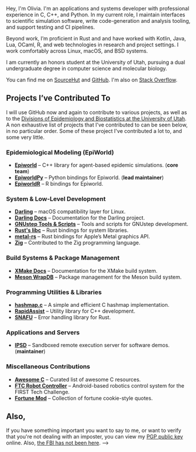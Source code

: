 Hey, I'm Olivia. I'm an applications and systems developer with professional experience in C, C++, and Python. In my current role, I maintain interfaces to scientific simulation software, write code-generation and analysis tooling, and support testing and CI pipelines.

Beyond work, I’m proficient in Rust and and have worked with Kotlin, Java, Lua, OCaml, R, and web technologies in research and project settings. I work comfortably across Linux, macOS, and BSD systems.

I am currently an honors student at the University of Utah, pursuing a dual undergraduate degree in computer science and molecular biology.

You can find me on [SourceHut](https://sr.ht/~oliviabanks) and [GitHub](https://github.com/olivia-banks). I'm also on [Stack Overflow](https://stackoverflow.com/users/11657235/olivia-banks).

## Projects I’ve Contributed To

I will use GitHub now and again to contribute to various projects, as well as to the [Divisions of Epidemiology and Biostatistics at the University of Utah](https://github.com/UofUEpiBio). A non exhaustive list of projects that I've contributed to can be seen below, in no particular order. Some of these project I've contributed a lot to, and some very little.

### Epidemiological Modeling (EpiWorld)
- [**Epiworld**](https://github.com/UofUEpiBio/epiworld) – C++ library for agent-based epidemic simulations. (**core team**)
- [**EpiworldPy**](https://github.com/UofUEpiBio/epiworldpy) – Python bindings for Epiworld. (**lead maintainer**)
- [**EpiworldR**](https://github.com/UofUEpiBio/epiworldr) – R bindings for Epiworld.

### System & Low-Level Development
- [**Darling**](https://github.com/darlinghq/darling) – macOS compatibility layer for Linux.
- [**Darling Docs**](https://github.com/darlinghq/darling-docs) – Documentation for the Darling project.
- [**GNUstep Tools & Scripts**](https://github.com/gnustep/tools-scripts) – Tools and scripts for GNUstep development.
- [**Rust's libc**](https://github.com/rust-lang/libc) – Rust bindings for system libraries.
- [**metal-rs**](https://github.com/gfx-rs/metal-rs) – Rust bindings for Apple’s Metal graphics API.
- [**Zig**](https://github.com/ziglang/zig) – Contributed to the Zig programming language.

### Build Systems & Package Management
- [**XMake Docs**](https://github.com/xmake-io/xmake-docs) – Documentation for the XMake build system.
- [**Meson WrapDB**](https://github.com/mesonbuild/wrapdb) – Package management for the Meson build system.

### Programming Utilities & Libraries
- [**hashmap.c**](https://github.com/tidwall/hashmap.c) – A simple and efficient C hashmap implementation.
- [**RapidAssist**](https://github.com/end2endzone/RapidAssist) – Utility library for C++ development.
- [**SNAFU**](https://github.com/shepmaster/snafu) – Error handling library for Rust.

### Applications and Servers
- [**IPSD**](https://github.com/UofUEpiBio/IPSD) – Sandboxed remote execution server for software demos. (**maintainer**)

### Miscellaneous Contributions
- [**Awesome C**](https://github.com/oz123/awesome-c) – Curated list of awesome C resources.
- [**FTC Robot Controller**](https://github.com/FirstTechChallenge/ftcrobotcontroller) – Android-based robotics control system for the FIRST Tech Challenge.
- [**Fortune Mod**](https://github.com/shlomif/fortune-mod) – Collection of fortune cookie-style quotes.

## Also,

If you have something important you want to say to me, or want to verify that you're not dealing with an imposter, you can view my [PGP public key](/files/pgp.txt) online. Also, [the FBI has not been here](/fbi.jpg). -->
